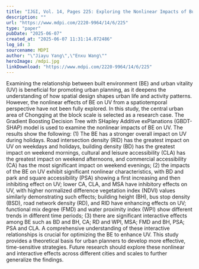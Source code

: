 ```yaml
---
title: "IJGI, Vol. 14, Pages 225: Exploring the Nonlinear Impacts of Built Environment on Urban Vitality from a Spatiotemporal Perspective at the Block Scale in Chongqing"
description: ""
url: "https://www.mdpi.com/2220-9964/14/6/225"
type: "paper"
pubDate: "2025-06-07"
created_at: "2025-06-07 11:31:14.072486"
log_id: 3
sourcename: MDPI
author: "\"Jiayu Yang\",\"Enxu Wang\""
heroImage: /mdpi.jpg
linkDownload: "https://www.mdpi.com/2220-9964/14/6/225"
---
```


Examining the relationship between built environment (BE) and urban vitality (UV) is beneficial for promoting urban planning, as it deepens the understanding of how spatial design shapes urban life and activity patterns. However, the nonlinear effects of BE on UV from a spatiotemporal perspective have not been fully explored. In this study, the central urban area of Chongqing at the block scale is selected as a research case. The Gradient Boosting Decision Tree with SHapley Additive exPlanations (GBDT-SHAP) model is used to examine the nonlinear impacts of BE on UV. The results show the following: (1) The BE has a stronger overall impact on UV during holidays. Road intersection density (RID) has the greatest impact on UV on weekdays and holidays, building density (BD) has the greatest impact on weekend mornings, cultural and leisure accessibility (CLA) has the greatest impact on weekend afternoons, and commercial accessibility (CA) has the most significant impact on weekend evenings; (2) the impacts of the BE on UV exhibit significant nonlinear characteristics, with BD and park and square accessibility (PSA) showing a first increasing and then inhibiting effect on UV; lower CA, CLA, and MSA have inhibitory effects on UV, with higher normalized difference vegetation index (NDVI) values similarly demonstrating such effects; building height (BH), bus stop density (BSD), road network density (RD), and RID have enhancing effects on UV; functional mix degree (FMD) and water proximity index (WPI) show different trends in different time periods; (3) there are significant interactive effects among BE such as BD and BH, CA; RD and WPI, MSA; FMD and BH, PSA; PSA and CLA. A comprehensive understanding of these interactive relationships is crucial for optimizing the BE to enhance UV. This study provides a theoretical basis for urban planners to develop more effective, time-sensitive strategies. Future research should explore these nonlinear and interactive effects across different cities and scales to further generalize the findings.
